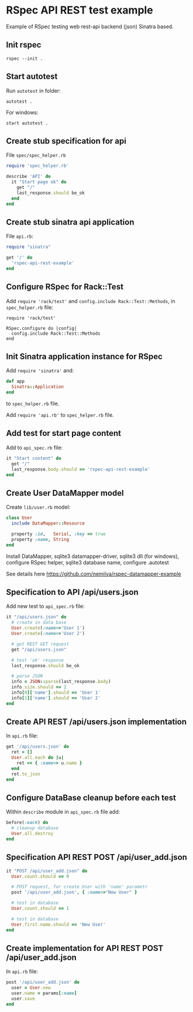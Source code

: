 RSpec API REST test example
===========================

Example of RSpec testing web rest-api backend (json) Sinatra based.


Init rspec
----------

    rspec --init .


Start autotest
--------------

Run `autotest` in folder:


    autotest .


For windows:

    start autotest .



Create stub specification for api
---------------------------------

File `spec/spec_helper.rb`


```ruby
require 'spec_helper.rb'

describe 'API' do
  it "Start page ok" do
    get "/"
    last_response.should be_ok
  end
end
```


Create stub sinatra api application
-----------------------------------

File `api.rb`:

```ruby
require "sinatra"

get '/' do
  'rspec-api-rest-example'
end
```



Configure RSpec for Rack::Test
------------------------------

Add `require 'rack/test'` and `config.include Rack::Test::Methods`, in `spec_helper.rb` file:


    require 'rack/test'

    RSpec.configure do |config|
      config.include Rack::Test::Methods
    end


Init Sinatra application instance for RSpec
-------------------------------------------

Add `require 'sinatra'` and:

```ruby
def app
  Sinatra::Application
end
```

to `spec_helper.rb` file.

Add `require 'api.rb'` to `spec_helper.rb` file.


Add test for start page content
-------------------------------

Add to `api_spec.rb` file:

```ruby
it "Start content" do
  get "/"
  last_response.body.should == 'rspec-api-rest-example'
end
```


Create User DataMapper model
----------------------------

Create `lib/user.rb` model:

```ruby
class User
  include DataMapper::Resource

  property :id,   Serial, :key => true
  property :name, String
end
```

Install DataMapper, sqlite3 datamapper-driver, 
sqlite3 dll (for windows), configure RSpec helper, 
sqlite3 database name, configure .autotest

See details here https://github.com/nemilya/rspec-datamapper-example


Specification to API /api/users.json
------------------------------------

Add new test to `api_spec.rb` file:

```ruby
it "/api/users.json" do
  # create in data base
  User.create(:name=>'User 1')
  User.create(:name=>'User 2')

  # get REST GET request
  get "/api/users.json"

  # test 'ok' response
  last_response.should be_ok

  # parse JSON
  info = JSON::parse(last_response.body)
  info.size.should == 2
  info[0]['name'].should == 'User 1'
  info[1]['name'].should == 'User 2'
end        
```

Create API REST /api/users.json implementation
----------------------------------------------

In `api.rb` file:

```ruby
get '/api/users.json' do
  ret = []
  User.all.each do |u|
    ret << { :name=> u.name }
  end
  ret.to_json
end
```


Configure DataBase cleanup before each test
-------------------------------------------

Within `describe` module in `api_spec.rb` file add:

```ruby
before(:each) do
  # cleanup database
  User.all.destroy
end
```

Specification API REST POST /api/user_add.json
----------------------------------------------

```ruby
it "POST /api/user_add.json" do
  User.count.should == 0

  # POST request, for create User with 'name' parametr
  post '/api/user_add.json', { :name=>"New User" }

  # test in database
  User.count.should == 1

  # test in database
  User.first.name.should == 'New User'
end
```

Create implementation for API REST POST /api/user_add.json
----------------------------------------------------------

In `api.rb` file:

```ruby
post '/api/user_add.json' do
  user = User.new
  user.name = params[:name]
  user.save
end
```